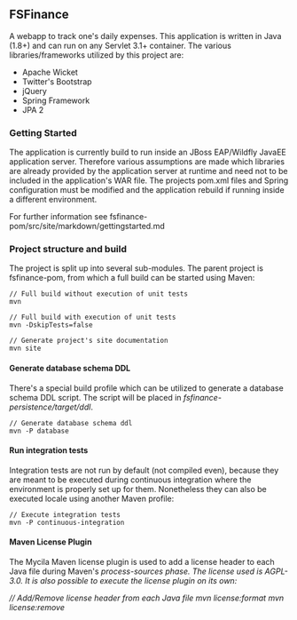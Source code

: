## FSFinance

A webapp to track one's daily expenses. This application is written in Java (1.8+)
and can run on any Servlet 3.1+ container. The various libraries/frameworks
utilized by this project are:

  * Apache Wicket
  * Twitter's Bootstrap
  * jQuery
  * Spring Framework
  * JPA 2

### Getting Started

The application is currently build to run inside an JBoss EAP/Wildfly JavaEE application
server. Therefore various assumptions are made which libraries are already provided by
the application server at runtime and need not to be included in the application's WAR
file. The projects pom.xml files and Spring configuration must be modified and the
application rebuild if running inside a different environment.

For further information see fsfinance-pom/src/site/markdown/gettingstarted.md

### Project structure and build

The project is split up into several sub-modules. The parent project is fsfinance-pom,
from which a full build can be started using Maven:

	// Full build without execution of unit tests
	mvn

	// Full build with execution of unit tests
	mvn -DskipTests=false

	// Generate project's site documentation
	mvn site

#### Generate database schema DDL

There's a special build profile which can be utilized to generate a database schema DDL
script. The script will be placed in <i>fsfinance-persistence/target/ddl</i>.

	// Generate database schema ddl
	mvn -P database

#### Run integration tests

Integration tests are not run by default (not compiled even), because they are meant
to be executed during continuous integration where the environment is properly set up
for them. Nonetheless they can also be executed locale using another Maven profile:

	// Execute integration tests
	mvn -P continuous-integration

#### Maven License Plugin

The Mycila Maven license plugin is used to add a license header to each Java file
during Maven's <i>process-sources<i> phase. The license used is AGPL-3.0. It is
also possible to execute the license plugin on its own:

  // Add/Remove license header from each Java file
  mvn license:format
  mvn license:remove
